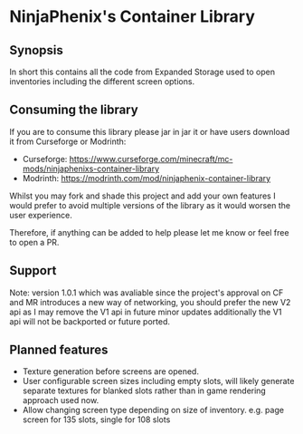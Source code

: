 # NinjaPhenix's Container Library
## Synopsis
In short this contains all the code from Expanded Storage used to open inventories including the different screen options.

## Consuming the library
If you are to consume this library please jar in jar it or have users download it from Curseforge or Modrinth:
- Curseforge: https://www.curseforge.com/minecraft/mc-mods/ninjaphenixs-container-library
- Modrinth: https://modrinth.com/mod/ninjaphenix-container-library

Whilst you may fork and shade this project and add your own features I would prefer to avoid multiple versions of the library as it would worsen the user experience.

Therefore, if anything can be added to help please let me know or feel free to open a PR.

## Support
Note: version 1.0.1 which was avaliable since the project's approval on CF and MR introduces a new way of networking, you should prefer the new V2 api as I may remove the V1 api in future minor updates additionally the V1 api will not be backported or future ported.

## Planned features
- Texture generation before screens are opened.
- User configurable screen sizes including empty slots, will likely generate separate textures for blanked slots rather than in game rendering approach used now.
- Allow changing screen type depending on size of inventory. e.g. page screen for 135 slots, single for 108 slots
